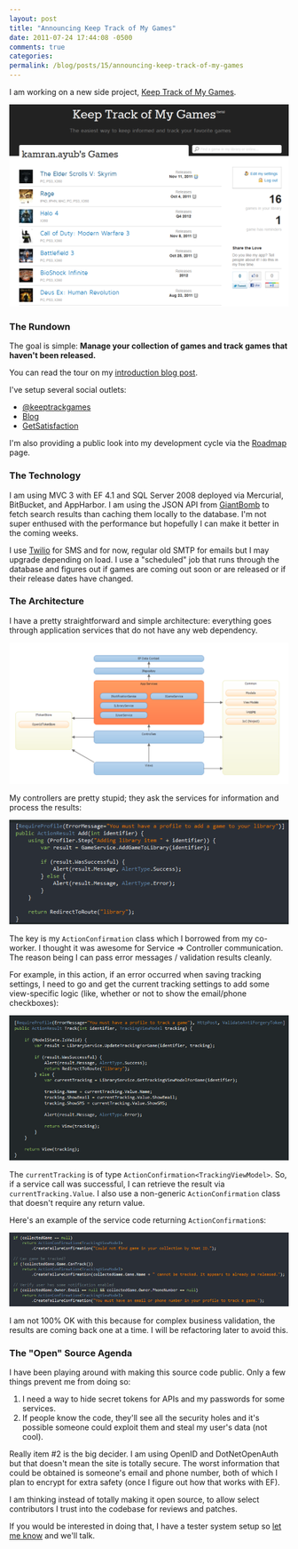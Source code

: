 ```yaml
---
layout: post
title: "Announcing Keep Track of My Games"
date: 2011-07-24 17:44:08 -0500
comments: true
categories:
permalink: /blog/posts/15/announcing-keep-track-of-my-games
---
```


I am working on a new side project, [Keep Track of My Games](http://keeptrackofmygames.com/about).

![Yes.](/blog/images/10.png)

### The Rundown

The goal is simple: **Manage your collection of games and track games that haven't been released.**

You can read the tour on my [introduction blog post](http://blog.keeptrackofmygames.com/post/8003937025/what-is-keep-track-of-my-games).

I've setup several social outlets:

* [@keeptrackgames](http://twitter.com/keeptrackgames)
* [Blog](http://blog.keeptrackofmygames.com/)
* [GetSatisfaction](http://getsatisfaction.com/keeptrack)

I'm also providing a public look into my development cycle via the [Roadmap](http://keeptrackofmygames.com/roadmap) page.

### The Technology

I am using MVC 3 with EF 4.1 and SQL Server 2008 deployed via Mercurial, BitBucket, and AppHarbor. I am using the JSON API from [GiantBomb](http://api.giantbomb.com) to fetch search results than caching them locally to the database. I'm not super enthused with the performance but hopefully I can make it better in the coming weeks.

I use [Twilio](http://twilio.com) for SMS and for now, regular old SMTP for emails but I may upgrade depending on load. I use a "scheduled" job that runs through the database and figures out if games are coming out soon or are released or if their release dates have changed.

### The Architecture

I have a pretty straightforward and simple architecture: everything goes through application services that do not have any web dependency.

![Layer Diagram](/blog/images/11.png)

My controllers are pretty stupid; they ask the services for information and process the results:

![Adding item to library](/blog/images/12.png)

The key is my `ActionConfirmation` class which I borrowed from my co-worker. I thought it was awesome for Service => Controller communication. The reason being I can pass error messages / validation results cleanly. 

For example, in this action, if an error occurred when saving tracking settings, I need to go and get the current tracking settings to add some view-specific logic (like, whether or not to show the email/phone checkboxes):

![Saving tracking settings](/blog/images/13.png)

The `currentTracking` is of type `ActionConfirmation<TrackingViewModel>`. So, if a service call was successful, I can retrieve the result via `currentTracking.Value`. I also use a non-generic `ActionConfirmation` class that doesn't require any return value.

Here's an example of the service code returning `ActionConfirmation`s:

![ActionConfirmation results](/blog/images/14.png)

I am not 100% OK with this because for complex business validation, the results are coming back one at a time. I will be refactoring later to avoid this.

### The "Open" Source Agenda

I have been playing around with making this source code public. Only a few things prevent me from doing so:

1. I need a way to hide secret tokens for APIs and my passwords for some services.
2. If people know the code, they'll see all the security holes and it's possible someone could exploit them and steal my user's data (not cool).

Really item #2 is the big decider. I am using OpenID and DotNetOpenAuth but that doesn't mean the site is totally secure. The worst information that could be obtained is someone's email and phone number, both of which I plan to encrypt for extra safety (once I figure out how that works with EF).

I am thinking instead of totally making it open source, to allow select contributors I trust into the codebase for reviews and patches.

If you would be interested in doing that, I have a tester system setup so [let me know](http://twitter.com/kamranayub) and we'll talk.